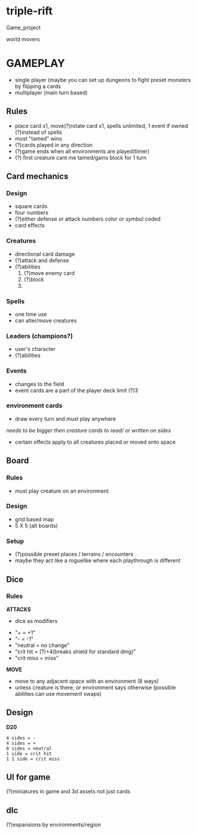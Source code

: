 # triple-rift
Game_project

world movers

# GAMEPLAY
- single player (maybe you can set up dungeons to fight preset monsters by flipping a cards
- multiplayer (main turn based)

## Rules
- place card x1, move(?)rotate card x1, spells unlimited, 1 event if owned (?)instead of spells
- most "tamed" wins
- (?)cards played in any direction
- (?)game ends when all environments are played(timer)
- (?) first creature cant me tamed/gains block for 1 turn

## Card mechanics

### Design
- square cards
- four numbers
- (?)either defense or attack numbers color or symbol coded
- card effects

### Creatures
- directional card damage
- (?)attack and defense
- (?)abilities
   1. (?)move enemy card
   2. (?)block
   3. 

### Spells
- one time use
- can alter/move creatures

### Leaders (champions?)
- user's character
- (?)abilities

### Events
- changes to the field
- event cards are a part of the player deck limit (?)3

### environment cards
- draw every turn and must play anywhere

*needs to be bigger then creature cards to read/ or written on sides*
- certain effects apply to all creatures placed or moved onto space


## Board

### Rules
- must play creature on an environment


### Design
- grid based map
- 5 X 5 (alt boards)

### Setup
- (?)possible preset places / terrains / encounters
- maybe they act like a roguelike where each playthrough is different

## Dice 

### Rules
**ATTACKS**
- dice as modifiers
<!-- - 3 d4 modifiers with plus, minus, crit hit, crit miss
    - majority wins:
```
    1. + + - = + (+1)
    2. + + C = + (+1)
    3. + + + = + (+2)
    4. - - - = - (-2)
    5. - - + = - (-1)
    6. - - C = - (-1)
    7. + - C = 0 (0)
    8. C C -/+ = C (+/- 3{2})
    9. C C C = C+/- (+4/miss)
``` -->
- "+ = +1"
- "- = -1"
- "neutral = no change"
- "crit hit = (?)+4(breaks shield for standard dmg)"
- "crit miss = miss"


**MOVE**
- move to any adjacent space with an environment (8 ways)
- unless creature is there, or environment says otherwise (possible abilities can use movement swaps)

## Design
**D20**
```
4 sides = -
4 sides = +
8 sides = neutral 
1 side = crit hit
1 1 side = crit miss
```
## UI for game
(?)miniatures in game and 3d assets not just cards


## dlc
(?)expansions by environments/region